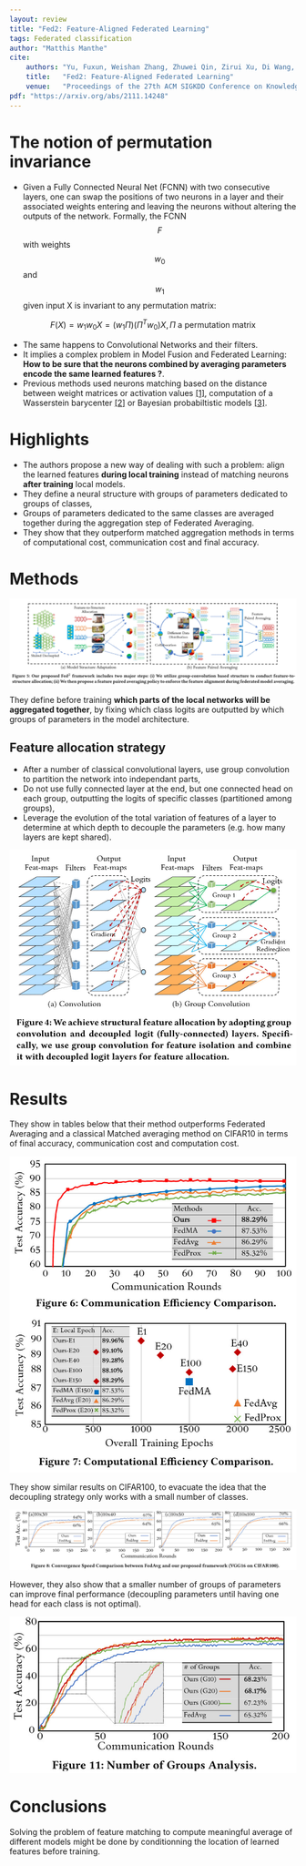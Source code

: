 ```yaml
---
layout: review
title: "Fed2: Feature-Aligned Federated Learning"
tags: Federated classification
author: "Matthis Manthe"
cite:
    authors: "Yu, Fuxun, Weishan Zhang, Zhuwei Qin, Zirui Xu, Di Wang, Chenchen Liu, Zhi Tian, Xiang Chen"
    title:   "Fed2: Feature-Aligned Federated Learning"
    venue:   "Proceedings of the 27th ACM SIGKDD Conference on Knowledge Discovery & Data Mining, KDD ’21."
pdf: "https://arxiv.org/abs/2111.14248"
---
```


# The notion of permutation invariance

* Given a Fully Connected Neural Net (FCNN) with two consecutive layers, one can swap the positions of two neurons in a layer and their associated weights entering and leaving the neurons without altering the outputs of the network. Formally, the FCNN $$F$$ with weights $$w_0$$ and $$w_1$$ given input X is invariant to any permutation matrix:

$$F(X) = w_1w_0X = (w_1\Pi)(\Pi^Tw_0)X, \Pi \text{ a permutation matrix}$$ 

* The same happens to Convolutional Networks and their filters.
* It implies a complex problem in Model Fusion and Federated Learning: **How to be sure that the neurons combined by averaging parameters encode the same learned features ?**.
* Previous methods used neurons matching based on the distance between weight matrices or activation values [[1]](https://arxiv.org/abs/2002.06440), computation of a Wasserstein barycenter [[2]](https://arxiv.org/abs/1910.05653) or Bayesian probabiltistic models [[3]](https://arxiv.org/abs/1905.12022).


# Highlights

* The authors propose a new way of dealing with such a problem: align the learned features **during local training** instead of matching neurons **after training** local models.
* They define a neural structure with groups of parameters dedicated to groups of classes,
* Groups of parameters dedicated to the same classes are averaged together during the aggregation step of Federated Averaging.
* They show that they outperform matched aggregation methods in terms of computational cost, communication cost and final accuracy.

# Methods

![](/collections/images/Fed2_Feature_Aligned_FL/Fed2_scheme.jpg)

They define before training **which parts of the local networks will be aggregated together**, by fixing which class logits are outputted by which groups of parameters in the model architecture.

## Feature allocation strategy
* After a number of classical convolutional layers, use group convolution to partition the network into independant parts,
* Do not use fully connected layer at the end, but one connected head on each group, outputting the logits of specific classes (partitioned among groups),
* Leverage the evolution of the total variation of features of a layer to determine at which depth to decouple the parameters (e.g. how many layers are kept shared).

![](/collections/images/Fed2_Feature_Aligned_FL/fed2_decouple.jpg)

# Results


They show in tables below that their method outperforms Federated Averaging and a classical Matched averaging method on CIFAR10 in terms of final accuracy, communication cost and computation cost.

![](/collections/images/Fed2_Feature_Aligned_FL/Fed2_results_cifar10.jpg)

They show similar results on CIFAR100, to evacuate the idea that the decoupling strategy only works with a small number of classes.

![](/collections/images/Fed2_Feature_Aligned_FL/Fed2_cifar100.jpg)

However, they also show that a smaller number of groups of parameters can improve final performance (decoupling parameters until having one head for each class is not optimal).

![](/collections/images/Fed2_Feature_Aligned_FL/Fed2_group_analysis.jpg)

# Conclusions

Solving the problem of feature matching to compute meaningful average of different models might be done by conditionning the location of learned features before training.


